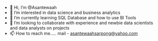 - 👋 Hi, I’m @Asantewaah
- 👀 I’m interested in data science and business analytics
- 🌱 I’m currently learning SQL Database and how to use BI Tools
- 💞️ I’m looking to collaborate with experience and newbie data scientists and data analysts on projects
- 📫 How to reach me..... mail - asantewaahsarpong@yahoo.com

<!---
--->
